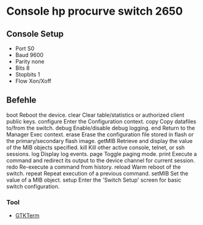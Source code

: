 # Console hp procurve switch 2650

## Console Setup
+ Port S0
+ Baud 9600
+ Parity none
+ Bits 8
+ Stopbits 1
+ Flow Xon/Xoff

## Befehle

 boot                  Reboot the device.
 clear                 Clear table/statistics or authorized client public
                       keys.
 configure             Enter the Configuration context.
 copy                  Copy datafiles to/from the switch.
 debug                 Enable/disable debug logging.
 end                   Return to the Manager Exec context.
 erase                 Erase the configuration file stored in flash or the
                       primary/secondary flash image.
 getMIB                Retrieve and display the value of the MIB objects
                       specified.
 kill                  Kill other active console, telnet, or ssh sessions.
 log                   Display log events.
 page                  Toggle paging mode.
 print                 Execute a command and redirect its output to the device
                       channel for current session.
 redo                  Re-execute a command from history.
 reload                Warm reboot of the switch.
 repeat                Repeat execution of a previous command.
 setMIB                Set the value of a MIB object.
 setup                 Enter the 'Switch Setup' screen for basic switch
                       configuration.


### Tool
+ [GTKTerm](https://github.com/guggenbergerME/linux_codes/blob/main/Programmieren/RS232_seriell/GTKTerm.md)
